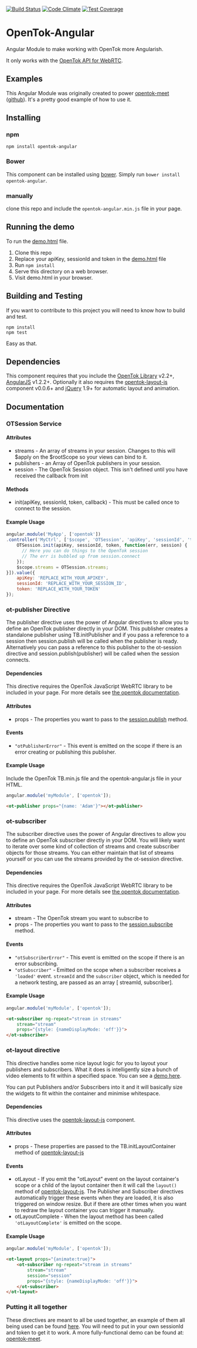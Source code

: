 [![Build Status](https://travis-ci.org/aullman/OpenTok-Angular.svg?branch=master)](https://travis-ci.org/aullman/OpenTok-Angular)
[![Code Climate](https://codeclimate.com/github/aullman/OpenTok-Angular/badges/gpa.svg)](https://codeclimate.com/github/aullman/OpenTok-Angular)
[![Test Coverage](https://codeclimate.com/github/aullman/OpenTok-Angular/badges/coverage.svg)](https://codeclimate.com/github/aullman/OpenTok-Angular)

OpenTok-Angular
===============

Angular Module to make working with OpenTok more Angularish.

It only works with the [OpenTok API for WebRTC](http://www.tokbox.com/opentok/webrtc/docs).

## Examples

This Angular Module was originally created to power [opentok-meet](https://meet.tokbox.com/) ([github](https://github.com/aullman/opentok-meet)). It's a pretty good example of how to use it.

## Installing

### npm

`npm install opentok-angular`

### Bower

This component can be installed using [bower](http://bower.io/). Simply run `bower install opentok-angular`.

### manually

clone this repo and include the `opentok-angular.min.js` file in your page.

## Running the demo

To run the [demo.html](demo.html) file.

1. Clone this repo
2. Replace your apiKey, sessionId and token in the [demo.html](demo.html) file
3. Run `npm install`
4. Serve this directory on a web browser.
5. Visit demo.html in your browser.

## Building and Testing

If you want to contribute to this project you will need to know how to build and test.

```
npm install
npm test
```

Easy as that.

## Dependencies

This component requires that you include the [OpenTok Library](http://www.tokbox.com/opentok) v2.2+, [AngularJS](http://angularjs.org) v1.2.2+. Optionally it also requires the [opentok-layout-js](https://github.com/aullman/opentok-layout-js) component v0.0.6+ and [jQuery](http://jquery.com/) 1.9+ for automatic layout and animation.

## Documentation

### OTSession Service

#### Attributes

* streams - An array of streams in your session. Changes to this will $apply on the $rootScope so your views can bind to it.
* publishers - an Array of OpenTok publishers in your session.
* session - The OpenTok Session object. This isn't defined until you have received the callback from init

#### Methods

* init(apiKey, sessionId, token, callback) - This must be called once to connect to the session.

#### Example Usage

```javascript
angular.module('MyApp', ['opentok'])
.controller('MyCtrl', ['$scope', 'OTSession', 'apiKey', 'sessionId', 'token', function($scope, OTSession, apiKey, sessionId, token) {
    OTSession.init(apiKey, sessionId, token, function(err, session) {
      // Here you can do things to the OpenTok session
      // The err is bubbled up from session.connect
    });
    $scope.streams = OTSession.streams;
}]).value({
    apiKey: 'REPLACE_WITH_YOUR_APIKEY',
    sessionId: 'REPLACE_WITH_YOUR_SESSION_ID',
    token: 'REPLACE_WITH_YOUR_TOKEN'
});
```

### ot-publisher Directive

The publisher directive uses the power of Angular directives to allow you to define an OpenTok publisher directly in your DOM. This publisher creates a standalone publisher using TB.initPublisher and if you pass a reference to a session then session.publish will be called
when the publisher is ready. Alternatively you can pass a reference to this publisher to the
ot-session directive and session.publish(publisher) will be called when the session connects.

#### Dependencies

This directive requires the OpenTok JavaScript WebRTC library to be included in your page. For more details see [the opentok documentation](http://www.tokbox.com/opentok/webrtc/docs/js/reference/index.html).

#### Attributes

* props - The properties you want to pass to the [session.publish](http://www.tokbox.com/opentok/webrtc/docs/js/reference/Session.html#publish) method.

#### Events

* `"otPublisherError"` - This event is emitted on the scope if there is an error creating or publishing this publisher.

#### Example Usage

Include the OpenTok TB.min.js file and the opentok-angular.js file in your HTML.

```javascript
angular.module('myModule', ['opentok']);
```

```html
<ot-publisher props="{name: 'Adam'}"></ot-publisher>
```


### ot-subscriber

The subscriber directive uses the power of Angular directives to allow you to define an OpenTok subscriber directly in your DOM. You will likely want to iterate over some kind of collection of streams and create subscriber objects for those streams. You can either maintain that list of streams yourself or you can use the streams provided by the ot-session directive.

#### Dependencies

This directive requires the OpenTok JavaScript WebRTC library to be included in your page. For more details see [the opentok documentation](http://www.tokbox.com/opentok/webrtc/docs/js/reference/index.html).

#### Attributes

* stream - The OpenTok stream you want to subscribe to
* props - The properties you want to pass to the [session.subscribe](http://www.tokbox.com/opentok/webrtc/docs/js/reference/Session.html#subscribe) method.

#### Events

* `"otSubscriberError"` - This event is emitted on the scope if there is an error subscribing.
* `"otSubscriber"` - Emitted on the scope when a subscriber receives a `'loaded'` event.  `streamId` and the `subscriber` object, which is needed for a network testing, are passed as an array [ streamId, subscriber].

#### Example Usage

```javascript
angular.module('myModule', ['opentok']);
```

```html
<ot-subscriber ng-repeat="stream in streams"
    stream="stream"
    props="{style: {nameDisplayMode: 'off'}}">
</ot-subscriber>
```

### ot-layout directive

This directive handles some nice layout logic for you to layout your publishers and subscribers. What it does is intelligently size a bunch of video elements to fit within a specified space. You can see a [demo here](http://aullman.github.io/opentok-layout-js/).

You can put Publishers and/or Subscribers into it and it will basically size the widgets to fit within the container and minimise whitespace.

#### Dependencies

This directive uses the [opentok-layout-js](https://github.com/aullman/opentok-layout-js) component.

#### Attributes

* props - These properties are passed to the TB.initLayoutContainer method of [opentok-layout-js](https://github.com/aullman/opentok-layout-js)

#### Events

* otLayout - If you emit the "otLayout" event on the layout container's scope or a child of the layout container then it will call the `layout()` method of [opentok-layout-js](https://github.com/aullman/opentok-layout-js). The Publisher and Subscriber directives automatically trigger these events when they are loaded, it is also triggered on window resize. But if there are other times when you want to redraw the layout container you can trigger it manually.
* otLayoutComplete - When the layout method has been called `'otLayoutComplete'` is emitted on the scope.

#### Example Usage

```javascript
angular.module('myModule', ['opentok']);
```

```html
<ot-layout props="{animate:true}">
    <ot-subscriber ng-repeat="stream in streams"
        stream="stream"
        session="session"
        props="{style: {nameDisplayMode: 'off'}}">
    </ot-subscriber>
</ot-layout>
```

### Putting it all together

These directives are meant to all be used together, an example of them all being used can be found [here](demo.html). You will need to put in your own sessionId and token to get it to work. A more fully-functional demo can be found at: [opentok-meet](https://meet.tokbox.com/).

